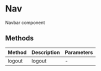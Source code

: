 # Nav

Navbar component

## Methods

<!-- @vuese:Nav:methods:start -->
|Method|Description|Parameters|
|---|---|---|
|logout|logout|-|

<!-- @vuese:Nav:methods:end -->


